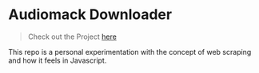 # Audiomack Downloader

> Check out the Project [here]()

This repo is a personal experimentation with the concept of web scraping and how it feels in Javascript.
